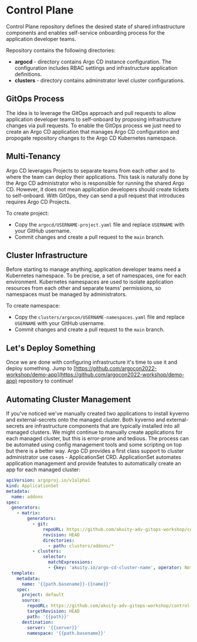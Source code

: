 # Control Plane

Control Plane repository defines the desired state of shared infrastructure components and enables self-service onboarding process for the application
developer teams.

Repository contains the following directories:

* **argocd** - directory contains Argo CD instance configuration. The configuration includes RBAC settings and infrastructure application definitions.
* **clusters** - directory contains adminstrator level cluster configurations.

## GitOps Process

The idea is to leverage the GitOps approach and pull requests to allow application developer teams to self-onboard by proposing infrastructure changes via pull requests.
To enable the GitOps process we just need to create an Argo CD application that manages Argo CD configuration and propogate repository changes to the Argo CD Kubernetes namespace.

## Multi-Tenancy

Argo CD leverages Projects to separate teams from each other and to where the team can deploy their applications. This task is naturally done by the Argo CD administrator
who is responsible for running the shared Argo CD. However, it does not mean application developers should create tickets to self-onboard. With GitOps, they can send a pull request
that introduces requires Argo CD Projects.

To create project:

* Copy the `argocd/USERNAME-project.yaml` file and replace `USERNAME` with your GitHub username.
* Commit changes and create a pull request to the `main` branch.


## Cluster Infrastructure

Before starting to manage anything, application developer teams need a Kubernetes namespace. To be precise, a set of namespaces, one for each environment. Kubernetes namespaces
are used to isolate application resources from each other and separate teams' permissions, so namespaces must be managed by administrators. 

To create namespace:

*  Copy the `clusters/argocon/USERNAME-namespaces.yaml` file and replace `USERNAME` with your GitHub username. 
*  Commit changes and create a pull request to the `main` branch.

## Let's Deploy Something

Once we are done with configuring infrastructure it's time to use it and deploy something. Jump to
[https://github.com/argocon2022-workshop/demo-app](https://github.com/argocon2022-workshop/demo-app) repository to continue!

## Automating Cluster Management

If you've noticed we've manually created two applications to install kyverno and external-secrets onto the managed cluster.
Both kyverno and external-secrets are infrastructure components that are typically installed into all managed clusters. We might
continue to manually create applications for each managed cluster, but this is error-prone and tedious. The process can be automated
using config management tools and some scripting on top but there is a better way. Argo CD provides a first class support
to cluster administrator use cases - ApplicationSet CRD. ApplicationSet automates application management and provide
featutes to automatically create an app for each managed cluster:

```yaml
apiVersion: argoproj.io/v1alpha1
kind: ApplicationSet
metadata:
  name: addons
spec:
  generators:
    - matrix:
        generators:
          - git:
              repoURL: https://github.com/akuity-adv-gitops-workshop/control-plane-template
              revision: HEAD
              directories:
                - path: clusters/addons/*
          - clusters:
              selector:
                matchExpressions:
                - {key: 'akuity.io/argo-cd-cluster-name', operator: NotIn, values: [in-cluster]}
  template:
    metadata:
      name: '{{path.basename}}-{{name}}'
    spec:
      project: default
      source:
        repoURL: https://github.com/akuity-adv-gitops-workshop/control-plane-template
        targetRevision: HEAD
        path: '{{path}}'
      destination:
        server: '{{server}}'
        namespace: '{{path.basename}}'
```